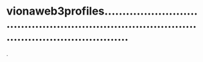# vionaweb3profiles.................................................................................................................
.
